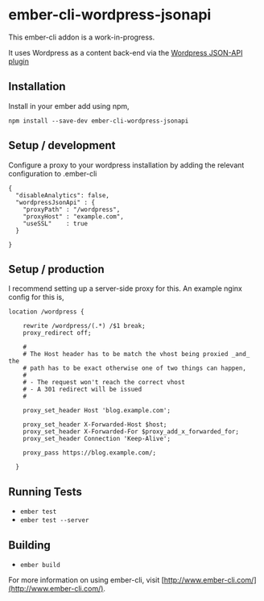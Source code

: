 # ember-cli-wordpress-jsonapi

This ember-cli addon is a work-in-progress.

It uses Wordpress as a content back-end via the [Wordpress JSON-API plugin](https://wordpress.org/plugins/json-api/)

## Installation

Install in your ember add using npm,

    npm install --save-dev ember-cli-wordpress-jsonapi

## Setup / development

Configure a proxy to your wordpress installation by adding the relevant configuration to .ember-cli

    {
      "disableAnalytics": false,
      "wordpressJsonApi" : {
        "proxyPath" : "/wordpress",
        "proxyHost" : "example.com",
        "useSSL"    : true
      }

    }

## Setup / production

I recommend setting up a server-side proxy for this. An example nginx config for this is,

    location /wordpress {

        rewrite /wordpress/(.*) /$1 break;
        proxy_redirect off;

        #
        # The Host header has to be match the vhost being proxied _and_ the
        # path has to be exact otherwise one of two things can happen,
        #
        # - The request won't reach the correct vhost
        # - A 301 redirect will be issued
        #

        proxy_set_header Host 'blog.example.com';

        proxy_set_header X-Forwarded-Host $host;
        proxy_set_header X-Forwarded-For $proxy_add_x_forwarded_for;
        proxy_set_header Connection 'Keep-Alive';

        proxy_pass https://blog.example.com/;

      }

## Running Tests

* `ember test`
* `ember test --server`

## Building

* `ember build`

For more information on using ember-cli, visit [http://www.ember-cli.com/](http://www.ember-cli.com/).
